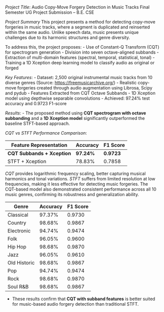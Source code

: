 *Project Title*: Audio Copy-Move Forgery Detection in Music Tracks
Final Semester UG Project Submission – B.E. CSE

*Project Summary*
This project presents a method for detecting copy-move forgeries in music tracks, where a segment is duplicated and reinserted within the same audio. Unlike speech data, music presents unique challenges due to its harmonic structures and genre diversity.

To address this, the project proposes:
    - Use of Constant-Q Transform (CQT) for spectrogram generation
    - Division into seven octave-aligned subbands
    - Extraction of multi-domain features (spectral, temporal, statistical, tonal)
    - Training a 1D Xception deep learning model to classify audio as original or forged

*Key Features*: 
    - Dataset: 2,500 original instrumental music tracks from 10 diverse genres (Source: https://freemusicarchive.org/)
    - Realistic copy-move forgeries created through audio augmentation using Librosa, Scipy and pydub
    - Features Extracted from CQT Octave Subbands
    - 1D Xception model using depthwise separable convolutions
    - Achieved: 97.24% test accuracy and 0.9723 F1-score

*Results*:
    - The proposed method using **CQT spectrogram with octave subbanding** and a **1D Xception model** significantly outperformed the baseline STFT-based approach.
    
*CQT vs STFT Performance Comparison*:
    
| Feature Representation      | Accuracy | F1 Score |
|-----------------------------|----------|----------|
| **CQT Subbands + Xception** | **97.24%**   | **0.9723**   |
| STFT + Xception             | 78.83%   | 0.7858   |

*CQT* provides logarithmic frequency scaling, better capturing musical harmonics and tonal variations. *STFT* suffers from limited resolution at low frequencies, making it less effective for detecting music forgeries. The CQT-based model also demonstrated consistent performance across all 10 music genres, confirming its robustness and generalization ability.

| Genre        | Accuracy | F1 Score |
| ------------ | -------- | -------- |
| Classical    | 97.37%   | 0.9730   |
| Country      | 98.68%   | 0.9867   |
| Electronic   | 94.74%   | 0.9474   |
| Folk         | 96.05%   | 0.9600   |
| Hip Hop      | 98.68%   | 0.9870   |
| Jazz         | 96.05%   | 0.9610   |
| Old Historic | 98.68%   | 0.9867   |
| Pop          | 94.74%   | 0.9474   |
| Rock         | 98.68%   | 0.9870   |
| Soul R\&B    | 98.68%   | 0.9867   |

- These results confirm that **CQT with subband features** is better suited for music-based audio forgery detection than traditional STFT.
